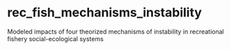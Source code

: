 # rec_fish_mechanisms_instability
Modeled impacts of four theorized mechanisms of instability in recreational fishery social-ecological systems
